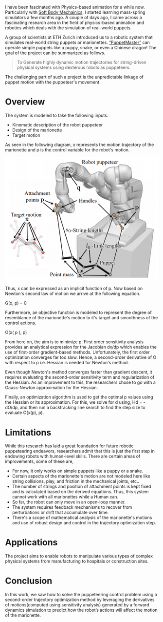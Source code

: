 I have been fascinated with Physics-based animation for a while now. Particularly with [Soft Body Mechainics](https://paritosh-sharma.com/mass-spring-simulator/). I started learning mass-spring simulators a few months ago. A couple of days ago, I came across a fascinating research area in the field of physics-based animation and robotics which deals with the simulation of real-world puppets. 

A group of scientists at ETH Zurich introduced us to a robotic system that simulates real-world string puppets or marionettes. [“PuppetMaster”](http://crl.ethz.ch/papers/puppetMaster.pdf) can operate simple puppets like a puppy, snake, or even a Chinese dragon! The goal of the project can be summarized as follows.

> To Generate highly dynamic motion trajectories for string-driven physical systems using dexterous robots as puppeteers.

The challenging part of such a project is the unpredictable linkage of puppet motion with the puppeteer's movement.


# Overview

 The system is modeled to take the following inputs.
- Kinematic description of the robot puppeteer
- Design of the marionette
- Target motion

As seen in the following diagram, x represents the motion trajectory of the marionette and p is the control variable for the robot's motion.

![Puppet Master components](./../assets/images/puppetmaster.png)

Thus, x can be expressed as an implicit function of p. Now based on Newton's second law of motion we arrive at the following equation.

G(x, p) = 0

Furthermore, an objective function is modeled to represent the degree of resemblance of the marionette's motion to it's target and smoothness of the control actions.

O(x( p ), p)

From here on, the aim is to minimize p. First order sensitivity analysis provides an analytical expression for the Jacobian dx/dp which enables the use of first-order gradient-based methods. Unfortunately, the first order optimization converges far too slow. Hence, a second-order derivative of O with respect to p i.e. Hessian is needed for Newton's method.

Even though Newton's method converges faster than gradient descent, it requires evaluating the second-order sensitivity term and regularization of the Hessian. As an improvement to this, the researchers chose to go with a Gauss-Newton approximation for the Hessian.

Finally, an optimization algorithm is used to get the optimal p values using the Hessian or its approximation. For this, we solve for d using, Hd = -dO/dp, and then run a backtracking line search to find the step size to evaluate O(x(p), p).


# Limitations

While this research has laid a great foundation for future robotic puppeteering endeavors, researchers admit that this is just the first step in endowing robots with human-level skills. There are certain areas of improvements, some of these are,
- For now, it only works on simple puppets like a puppy or a snake.
- Certain aspects of the marionette's motion are not modeled here like string collisions, play, and friction in the mechanical joints, etc..
- The number of strings and position of attachment points is kept fixed and is calculated based on the derived equations. Thus, this system cannot work with all marionettes while a Human can.
- So far, the robot can only move in an open-loop manner.
- The system requires feedback mechanisms to recover from perturbations or drift that accumulate over time.
- There's a scope of mathematical analysis of the marionette's motions and use of robust design and control in the trajectory optimization step.


# Applications

The project aims to enable robots to manipulate various types of complex physical systems from manufacturing to hospitals or construction sites.


# Conclusion

In this work, we saw how to solve the puppeteering control problem using a second-order trajectory optimization method by leveraging the derivatives of motions(computed using sensitivity analysis) generated by a forward dynamics simulation to predict how the robot’s actions will affect the motion of the marionette.
